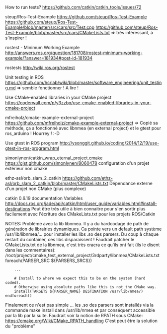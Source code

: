 How to run tests?
https://github.com/catkin/catkin_tools/issues/72

steup/Ros-Test-Example
https://github.com/steup/Ros-Test-Example
https://github.com/steup/Ros-Test-Example/blob/master/src/cars/src/Test.cpp
https://github.com/steup/Ros-Test-Example/blob/master/src/cars/CMakeLists.txt
=> très intéressant, à s'inspirer !

rostest - Minimum Working Example
http://answers.ros.org/question/181708/rostest-minimum-working-example/?answer=181934#post-id-181934

rostests
http://wiki.ros.org/rostest

Unit testing in ROS
https://github.com/hcrlab/wiki/blob/master/software_engineering/unit_testing.md
=> semble fonctionner ! A lire !

Use CMake-enabled libraries in your CMake project
https://coderwall.com/p/y3zzbq/use-cmake-enabled-libraries-in-your-cmake-project

mfreiholz/cmake-example-external-project
https://github.com/mfreiholz/cmake-example-external-project
=> Copié sa méthode, ça a fonctionné avec libnmea (en external project) et le gtest pour ros_arduino !
Hourrey ! :-D

Use gtest in ROS program 
http://ysonggit.github.io/coding/2014/12/19/use-gtest-in-ros-program.html

simonlynen/catkin_wrap_eternal_project.cmake
https://gist.github.com/simonlynen/8060478
configuration d'un projet extérieur non cmake

ethz-asl/orb_slam_2_catkin
https://github.com/ethz-asl/orb_slam_2_catkin/blob/master/CMakeLists.txt
Dépendance externe d'un projet non CMake (plus complexe)


catkin 0.6.19 documentation
Variables
http://docs.ros.org/jade/api/catkin/html/user_guide/variables.html#install-destinations
Peut être très utile à bien connaitre pour s'en sortir plus facilement avec l'écriture des CMakeLists.txt
pour les projets ROS/Catkin


NOTES:
Problème avec la lib libnmea. Il y a du hardcodage de path de génération de librairies dynamiques.
Ca pointe vers un default path système /usr/lib/libnmea/... pour installer les libs .so des parsers.
Du coup à chaque restart du container, ces libs disparaissent !
Faudrait patcher le CMakeLists.txt de la libnmea, c'est très cracra ce qu'ils ont fait (ils le disent dans les commentaires):
/root/project/cmake_test_external_project/3rdparty/libnmea/CMakeLists.txt
	foreach(PARSER_SRC ${PARSERS_SRCS})

		...

	    # Install to where we expect this to be on the system (hard coded).
	    # Otherwise using absolute paths like this is not the CMake way.
	    install(TARGETS ${PARSER_NAME} DESTINATION /usr/lib/nmea/)
	endforeach()
Finalement ce n'est pas simple ... les .so des parsers sont installés via la commande make install dans /usr/lib/nmea et par conséquent accessible par la lib par la suite.
Faudrait voir la notion de RPATH sous CMake: https://cmake.org/Wiki/CMake_RPATH_handling
C'est peut être la solution du "problème"